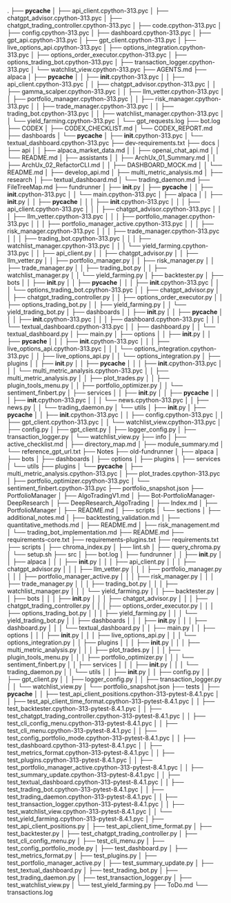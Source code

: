.
├── __pycache__
│   ├── api_client.cpython-313.pyc
│   ├── chatgpt_advisor.cpython-313.pyc
│   ├── chatgpt_trading_controller.cpython-313.pyc
│   ├── code.cpython-313.pyc
│   ├── config.cpython-313.pyc
│   ├── dashboard.cpython-313.pyc
│   ├── gpt_api.cpython-313.pyc
│   ├── gpt_client.cpython-313.pyc
│   ├── live_options_api.cpython-313.pyc
│   ├── options_integration.cpython-313.pyc
│   ├── options_order_executor.cpython-313.pyc
│   ├── options_trading_bot.cpython-313.pyc
│   ├── transaction_logger.cpython-313.pyc
│   └── watchlist_view.cpython-313.pyc
├── AGENTS.md
├── alpaca
│   ├── __pycache__
│   │   ├── __init__.cpython-313.pyc
│   │   ├── api_client.cpython-313.pyc
│   │   ├── chatgpt_advisor.cpython-313.pyc
│   │   ├── gamma_scalper.cpython-313.pyc
│   │   ├── llm_vetter.cpython-313.pyc
│   │   ├── portfolio_manager.cpython-313.pyc
│   │   ├── risk_manager.cpython-313.pyc
│   │   ├── trade_manager.cpython-313.pyc
│   │   ├── trading_bot.cpython-313.pyc
│   │   ├── watchlist_manager.cpython-313.pyc
│   │   └── yield_farming.cpython-313.pyc
│   └── gpt_requests.log
├── bot.log
├── CODEX
│   ├── CODEX_CHECKLIST.md
│   └── CODEX_REPORT.md
├── dashboards
│   └── __pycache__
│       ├── __init__.cpython-313.pyc
│       └── textual_dashboard.cpython-313.pyc
├── dev-requirements.txt
├── docs
│   ├── api
│   │   ├── alpaca_market_data.md
│   │   ├── openai_chat_api.md
│   │   └── README.md
│   ├── assistants
│   │   ├── ArchUx_01_Summary.md
│   │   ├── ArchUx_02_RefactorCLI.md
│   │   ├── DASHBOARD_MOCK.md
│   │   └── README.md
│   ├── develop_api.md
│   ├── multi_metric_analysis.md
│   ├── research
│   ├── textual_dashboard.md
│   └── trading_daemon.md
├── FileTreeMap.md
├── fundrunner
│   ├── __init__.py
│   ├── __pycache__
│   │   ├── __init__.cpython-313.pyc
│   │   └── main.cpython-313.pyc
│   ├── alpaca
│   │   ├── __init__.py
│   │   ├── __pycache__
│   │   │   ├── __init__.cpython-313.pyc
│   │   │   ├── api_client.cpython-313.pyc
│   │   │   ├── chatgpt_advisor.cpython-313.pyc
│   │   │   ├── llm_vetter.cpython-313.pyc
│   │   │   ├── portfolio_manager.cpython-313.pyc
│   │   │   ├── portfolio_manager_active.cpython-313.pyc
│   │   │   ├── risk_manager.cpython-313.pyc
│   │   │   ├── trade_manager.cpython-313.pyc
│   │   │   ├── trading_bot.cpython-313.pyc
│   │   │   ├── watchlist_manager.cpython-313.pyc
│   │   │   └── yield_farming.cpython-313.pyc
│   │   ├── api_client.py
│   │   ├── chatgpt_advisor.py
│   │   ├── llm_vetter.py
│   │   ├── portfolio_manager.py
│   │   ├── risk_manager.py
│   │   ├── trade_manager.py
│   │   ├── trading_bot.py
│   │   ├── watchlist_manager.py
│   │   └── yield_farming.py
│   ├── backtester.py
│   ├── bots
│   │   ├── __init__.py
│   │   ├── __pycache__
│   │   │   ├── __init__.cpython-313.pyc
│   │   │   └── options_trading_bot.cpython-313.pyc
│   │   ├── chatgpt_advisor.py
│   │   ├── chatgpt_trading_controller.py
│   │   ├── options_order_executor.py
│   │   ├── options_trading_bot.py
│   │   ├── yield_farming.py
│   │   └── yield_trading_bot.py
│   ├── dashboards
│   │   ├── __init__.py
│   │   ├── __pycache__
│   │   │   ├── __init__.cpython-313.pyc
│   │   │   ├── dashboard.cpython-313.pyc
│   │   │   └── textual_dashboard.cpython-313.pyc
│   │   ├── dashboard.py
│   │   └── textual_dashboard.py
│   ├── main.py
│   ├── options
│   │   ├── __init__.py
│   │   ├── __pycache__
│   │   │   ├── __init__.cpython-313.pyc
│   │   │   ├── live_options_api.cpython-313.pyc
│   │   │   └── options_integration.cpython-313.pyc
│   │   ├── live_options_api.py
│   │   └── options_integration.py
│   ├── plugins
│   │   ├── __init__.py
│   │   ├── __pycache__
│   │   │   ├── __init__.cpython-313.pyc
│   │   │   └── multi_metric_analysis.cpython-313.pyc
│   │   ├── multi_metric_analysis.py
│   │   ├── plot_trades.py
│   │   ├── plugin_tools_menu.py
│   │   ├── portfolio_optimizer.py
│   │   └── sentiment_finbert.py
│   ├── services
│   │   ├── __init__.py
│   │   ├── __pycache__
│   │   │   ├── __init__.cpython-313.pyc
│   │   │   └── news.cpython-313.pyc
│   │   ├── news.py
│   │   └── trading_daemon.py
│   └── utils
│       ├── __init__.py
│       ├── __pycache__
│       │   ├── __init__.cpython-313.pyc
│       │   ├── config.cpython-313.pyc
│       │   ├── gpt_client.cpython-313.pyc
│       │   └── watchlist_view.cpython-313.pyc
│       ├── config.py
│       ├── gpt_client.py
│       ├── logger_config.py
│       ├── transaction_logger.py
│       └── watchlist_view.py
├── info
│   ├── active_checklist.md
│   ├── directory_map.md
│   ├── module_summary.md
│   └── reference_gpt_url.txt
├── Notes
├── old-fundrunner
│   ├── alpaca
│   ├── bots
│   ├── dashboards
│   ├── options
│   ├── plugins
│   ├── services
│   └── utils
├── plugins
│   └── __pycache__
│       ├── multi_metric_analysis.cpython-313.pyc
│       ├── plot_trades.cpython-313.pyc
│       ├── portfolio_optimizer.cpython-313.pyc
│       └── sentiment_finbert.cpython-313.pyc
├── portfolio_snapshot.json
├── PortfolioManager
│   ├── AlgoTradingV1.md
│   ├── Bot-PortfolioManager-DeepResearch
│   ├── DeepResearch_AlgoTrading
│   ├── Index.md
│   ├── PortfolioManager
│   ├── README.md
│   ├── scripts
│   └── sections
│       ├── additional_notes.md
│       ├── backtesting_validation.md
│       ├── quantitative_methods.md
│       ├── README.md
│       ├── risk_management.md
│       └── trading_bot_implementation.md
├── README.md
├── requirements-core.txt
├── requirements-plugins.txt
├── requirements.txt
├── scripts
│   ├── chroma_index.py
│   ├── lint.sh
│   ├── query_chroma.py
│   └── setup.sh
├── src
│   ├── bot.log
│   ├── fundrunner
│   │   ├── __init__.py
│   │   ├── alpaca
│   │   │   ├── __init__.py
│   │   │   ├── api_client.py
│   │   │   ├── chatgpt_advisor.py
│   │   │   ├── llm_vetter.py
│   │   │   ├── portfolio_manager.py
│   │   │   ├── portfolio_manager_active.py
│   │   │   ├── risk_manager.py
│   │   │   ├── trade_manager.py
│   │   │   ├── trading_bot.py
│   │   │   ├── watchlist_manager.py
│   │   │   └── yield_farming.py
│   │   ├── backtester.py
│   │   ├── bots
│   │   │   ├── __init__.py
│   │   │   ├── chatgpt_advisor.py
│   │   │   ├── chatgpt_trading_controller.py
│   │   │   ├── options_order_executor.py
│   │   │   ├── options_trading_bot.py
│   │   │   ├── yield_farming.py
│   │   │   └── yield_trading_bot.py
│   │   ├── dashboards
│   │   │   ├── __init__.py
│   │   │   ├── dashboard.py
│   │   │   └── textual_dashboard.py
│   │   ├── main.py
│   │   ├── options
│   │   │   ├── __init__.py
│   │   │   ├── live_options_api.py
│   │   │   └── options_integration.py
│   │   ├── plugins
│   │   │   ├── __init__.py
│   │   │   ├── multi_metric_analysis.py
│   │   │   ├── plot_trades.py
│   │   │   ├── plugin_tools_menu.py
│   │   │   ├── portfolio_optimizer.py
│   │   │   └── sentiment_finbert.py
│   │   ├── services
│   │   │   ├── __init__.py
│   │   │   └── trading_daemon.py
│   │   └── utils
│   │       ├── __init__.py
│   │       ├── config.py
│   │       ├── gpt_client.py
│   │       ├── logger_config.py
│   │       ├── transaction_logger.py
│   │       └── watchlist_view.py
│   └── portfolio_snapshot.json
├── tests
│   ├── __pycache__
│   │   ├── test_api_client_positions.cpython-313-pytest-8.4.1.pyc
│   │   ├── test_api_client_time_format.cpython-313-pytest-8.4.1.pyc
│   │   ├── test_backtester.cpython-313-pytest-8.4.1.pyc
│   │   ├── test_chatgpt_trading_controller.cpython-313-pytest-8.4.1.pyc
│   │   ├── test_cli_config_menu.cpython-313-pytest-8.4.1.pyc
│   │   ├── test_cli_menu.cpython-313-pytest-8.4.1.pyc
│   │   ├── test_config_portfolio_mode.cpython-313-pytest-8.4.1.pyc
│   │   ├── test_dashboard.cpython-313-pytest-8.4.1.pyc
│   │   ├── test_metrics_format.cpython-313-pytest-8.4.1.pyc
│   │   ├── test_plugins.cpython-313-pytest-8.4.1.pyc
│   │   ├── test_portfolio_manager_active.cpython-313-pytest-8.4.1.pyc
│   │   ├── test_summary_update.cpython-313-pytest-8.4.1.pyc
│   │   ├── test_textual_dashboard.cpython-313-pytest-8.4.1.pyc
│   │   ├── test_trading_bot.cpython-313-pytest-8.4.1.pyc
│   │   ├── test_trading_daemon.cpython-313-pytest-8.4.1.pyc
│   │   ├── test_transaction_logger.cpython-313-pytest-8.4.1.pyc
│   │   ├── test_watchlist_view.cpython-313-pytest-8.4.1.pyc
│   │   └── test_yield_farming.cpython-313-pytest-8.4.1.pyc
│   ├── test_api_client_positions.py
│   ├── test_api_client_time_format.py
│   ├── test_backtester.py
│   ├── test_chatgpt_trading_controller.py
│   ├── test_cli_config_menu.py
│   ├── test_cli_menu.py
│   ├── test_config_portfolio_mode.py
│   ├── test_dashboard.py
│   ├── test_metrics_format.py
│   ├── test_plugins.py
│   ├── test_portfolio_manager_active.py
│   ├── test_summary_update.py
│   ├── test_textual_dashboard.py
│   ├── test_trading_bot.py
│   ├── test_trading_daemon.py
│   ├── test_transaction_logger.py
│   ├── test_watchlist_view.py
│   └── test_yield_farming.py
├── ToDo.md
└── transactions.log
